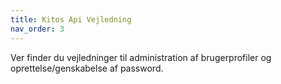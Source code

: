 ```yaml
---
title: Kitos Api Vejledning
nav_order: 3
---
```


Ver finder du vejledninger til administration af brugerprofiler og oprettelse/genskabelse af password.
